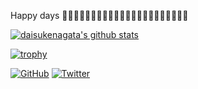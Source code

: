 Happy days 🤞🤞🤞🤞🤞🤞🤞🤞🤞🤞🤞🤞🤞🤞🤞🤞🤞🤞🤞🤞🤞🤞

[![daisukenagata's github stats](https://github-readme-stats.vercel.app/api?username=daisukenagata&show_icons=true&title_color=ffffff&icon_color=bb2acf&text_color=daf7dc&bg_color=151515&)](https://github.com/daisukenagata "daisukenagata's github stats")

[![trophy](https://github-profile-trophy.vercel.app/?username=daisukenagata&show_icons=true&title_color=ffffff&icon_color=bb2acf&text_color=daf7dc&bg_color=151515)](https://github.com/daisukenagata "trophy")

[![GitHub](https://img.shields.io/github/followers/daisukenagata?style=social)](https://github.com/daisukenagata "GitHub")
[![Twitter](https://img.shields.io/twitter/follow/dbank0208?style=social)](https://twitter.com/dbank0208 "Twitter")


<!--
**daisukenagata/daisukenagata** is a ✨ _special_ ✨ repository because its `README.md` (this file) appears on your GitHub profile.

Here are some ideas to get you started:

- 🔭 I’m currently working on ...
- 🌱 I’m currently learning ...
- 👯 I’m looking to collaborate on ...
- 🤔 I’m looking for help with ...
- 💬 Ask me about ...
- 📫 How to reach me: ...
- 😄 Pronouns: ...
- ⚡ Fun fact: ...
-->

